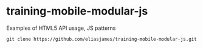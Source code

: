 # training-mobile-modular-js
Examples of HTML5 API usage, JS patterns

```git clone https://github.com/eliasjames/training-mobile-modular-js.git```
